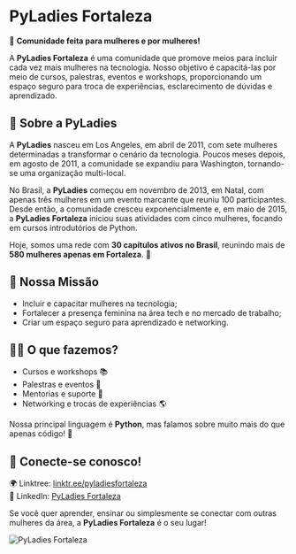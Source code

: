 # PyLadies Fortaleza

🚀 **Comunidade feita para mulheres e por mulheres!**

A **PyLadies Fortaleza** é uma comunidade que promove meios para incluir cada vez mais mulheres na tecnologia. Nosso objetivo é capacitá-las por meio de cursos, palestras, eventos e workshops, proporcionando um espaço seguro para troca de experiências, esclarecimento de dúvidas e aprendizado.

## 📖 Sobre a PyLadies
A **PyLadies** nasceu em Los Angeles, em abril de 2011, com sete mulheres determinadas a transformar o cenário da tecnologia. Poucos meses depois, em agosto de 2011, a comunidade se expandiu para Washington, tornando-se uma organização multi-local.

No Brasil, a **PyLadies** começou em novembro de 2013, em Natal, com apenas três mulheres em um evento marcante que reuniu 100 participantes. Desde então, a comunidade cresceu exponencialmente e, em maio de 2015, a **PyLadies Fortaleza** iniciou suas atividades com cinco mulheres, focando em cursos introdutórios de Python.

Hoje, somos uma rede com **30 capítulos ativos no Brasil**, reunindo mais de **580 mulheres apenas em Fortaleza**. 💜

## 🎯 Nossa Missão
- Incluir e capacitar mulheres na tecnologia;
- Fortalecer a presença feminina na área tech e no mercado de trabalho;
- Criar um espaço seguro para aprendizado e networking.

## 👩‍💻 O que fazemos?
- Cursos e workshops 📚
- Palestras e eventos 🎤
- Mentorias e suporte 🤝
- Networking e trocas de experiências 🌎

Nossa principal linguagem é **Python**, mas falamos sobre muito mais do que apenas código! 🚀

## 🔗 Conecte-se conosco!
🌍 Linktree: [linktr.ee/pyladiesfortaleza](https://linktr.ee/pyladiesfortaleza)  
💼 LinkedIn: [PyLadies Fortaleza](https://www.linkedin.com/company/pyladiesfortaleza/?viewAsMember=true)

Se você quer aprender, ensinar ou simplesmente se conectar com outras mulheres da área, a **PyLadies Fortaleza** é o seu lugar!


![PyLadies Fortaleza](https://media.giphy.com/media/lTRUNQrthgIAGo5xvO/giphy.gif?cid=ecf05e471s49zjnob5gqr2b464vqs8b4on8ox4cabcpekv21&ep=v1_gifs_search&rid=giphy.gif&ct=g)

